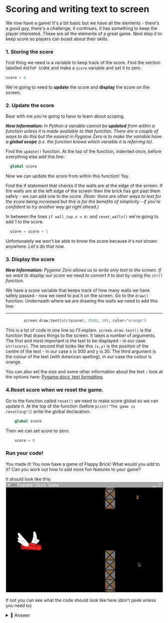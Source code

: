 # Scoring and writing text to screen
We now have a game! It's a bit basic but we have all the elements - there's a good guy, there's a challenge, it continues, it has something to keep the player interested. These are all the elements of a great game. Next step it to keep score so players can boast about their skills.

### 1. Storing the score
First thing we need is a variable to keep track of the score. Find the section labelled `#SETUP SCORE` and make a `score` variable and set it to zero.
```python
score = 0
```
We're going to need to **update** the score and **display** the score on the screen.

### 2. Update the score
Bear with me you're going to have to learn about scoping.

***New Information:** In Python a variable cannot be **updated** from within a function unless it is made available to that function. There are a couple of ways to do this but the easiest in Pygame Zero is to make the variable have a **global scope** (i.e. the function knows which variable it is referring to).*

Find the `update()` function. At the top of the function, indented once, before everything else add this line:
```python
  global score
```
Now we can update the score from within this function! Yay.

Find the if statement that checks if the walls are at the edge of the screen. If the walls are at the left edge of the screen then the brick has got past them safely - we can add one to the score. 
*(Note: there are other ways to test for the score being increased but this is for the benefits of simplicity - if you're confident to try another way go right ahead.)*

In between the lines `if wall_top.x < 0:` and 
`reset_walls()` we're going to add 1 to the score.
```python
  score = score + 1
```

Unfortunately we won't be able to know the score because it's not shown anywhere. Let's do that now.

### 3. Display the score
***New Information:** Pygame Zero allows us to write only text to the screen. If we want to display our score we need to convert it to text by using the `str()` function.*

We have a score variable that keeps track of how many walls we have safely passed - now we need to put it on the screen. Go to the `draw()` function.
Underneath where we are drawing the walls we need to add this line:
***
```python
        screen.draw.text(str(score), (500, 30), color="orange")
```
This is a lot of code in one line so I'll explain. `screen.draw.text()` is the function that draws things to the screen. It takes a number of arguments. The first and most important is the text to be displayed - in our case `str(score)`. The second that looks like this `(x,y)` is the position of the centre of the text - in our case x is 500 and y is 30. The third argument is the colour of the text (with American spelling), in our case the colour is orange. 

You can also set the size and some other information about the text - look at the options here: [Pygame docs, text formatting](https://pygame-zero.readthedocs.io/en/stable/ptext.html).

### 4.Reset score when we reset the game.
Go to the function called `reset()` we need to make score global so we can update it. At the top of the function (before `print("The game is resetting")`) write the global declaration:
```python 
    global score
```
Then we can set score to zero:
```python
    score = 0
```
### Run your code!
You made it! You now have a game of Flappy Brick! What would you add to it? Can you work out how to add more fun features to your game?

It should look like this:
![Final game screen](finalscreen.png)

If not you can see what the code should look like here (don't peek unless you need to)
<details>
<summary> 👀 Answer</summary>

  ``` python
#SETUP PYGAME ZERO
import pgzrun
import random
#SCREEN
WIDTH = 600
HEIGHT = 400

#SETUP SCORE
score = 0
#SETUP BRICK
brick = Actor("brick")
brick.x = 90
brick.y = 250
#SETUP WALLS
wall_top = Actor("wall-top")
wall_bottom = Actor("wall-bottom")
gap = 150
wall_top.x = 300
wall_top.y = 0
wall_bottom.x = 300
wall_bottom.y = wall_top.height + gap
#BUTTON PRESSES
def on_mouse_down():
    brick.y = brick.y - 50
#DRAW STUFF TO SCREEN
def draw():
    screen.fill("black")
    brick.draw()
    wall_top.draw()
    wall_bottom.draw()
    screen.draw.text(str(score), (500, 30), color="orange")
#EACH CYCLE THROUGH THE LOOP
def update():
    global score
    brick.y = brick.y + 1
    wall_top.x = wall_top.x - 1
    wall_bottom.x = wall_bottom.x - 1
    #COLLISIONS
    if brick.colliderect(wall_top) or brick.colliderect(wall_bottom):
        reset()
    if brick.y > 600:
        reset()
    if wall_top.x < 0:
        score = score + 1
        reset_walls()
#RESET
def reset():
    global score
    score = 0
    print("The game is resetting")
    brick.y = 250
    wall_top.x = 300
    wall_bottom.x = 300
def reset_walls():
    wall_top.x = 600
    wall_bottom.x = 600
    wall_top.y = random.randint(-50, 50)
    wall_bottom.y = wall_top.y + wall_top.height + gap
#RUN PYGAME ZERO
pgzrun.go()
```
</detail>